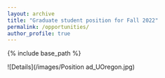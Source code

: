 ```yaml
---
layout: archive
title: "Graduate student position for Fall 2022"
permalink: /opportunities/
author_profile: true
---
```


{% include base_path %}

![Details](/images/Position ad_UOregon.jpg)
